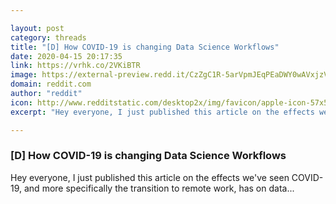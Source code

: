 ```yaml
---

layout: post
category: threads
title: "[D] How COVID-19 is changing Data Science Workflows"
date: 2020-04-15 20:17:35
link: https://vrhk.co/2VKiBTR
image: https://external-preview.redd.it/CzZgC1R-5arVpmJEqPEaDWY0wAVxjzVK_TLKfVESBmM.jpg?width=1200&height=628.272251309&auto=webp&crop=1200:628.272251309,smart&s=1cb522e840839ba1fb3c6ce630f90f0561f28c43
domain: reddit.com
author: "reddit"
icon: http://www.redditstatic.com/desktop2x/img/favicon/apple-icon-57x57.png
excerpt: "Hey everyone, I just published this article on the effects we've seen COVID-19, and more specifically the transition to remote work, has on data..."

---
```


### [D] How COVID-19 is changing Data Science Workflows

Hey everyone, I just published this article on the effects we've seen COVID-19, and more specifically the transition to remote work, has on data...